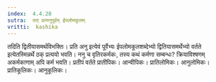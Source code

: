```yaml
---
index:  4.4.28
sutra:  तत् प्रत्यनुपूर्वम् ईपलोमकूलम्
vritti:  kashika 
---
```


तदिति द्वितीयासमर्थविभक्तिः। प्रति अनु इत्येवं पूर्वेभ्यः ईपलोमकूलशब्देभ्यो द्वितियासमर्थेभ्यो वर्तते इत्येतस्मिन्नर्थे ठक् प्रत्ययो भवति। ननु च वृतिरकर्मकः, तस्य कथं कर्मणा सम्बन्धः? क्रियाविश्षणम् अकर्मकाणाम् अपि कर्म भवति। प्रतीपं वर्तते प्रातीपिकः। आन्वीपिकः। प्रातिलोमिकः। आनुलोमिकः। प्रातिकूलिकः। आनुकूलिकः।


